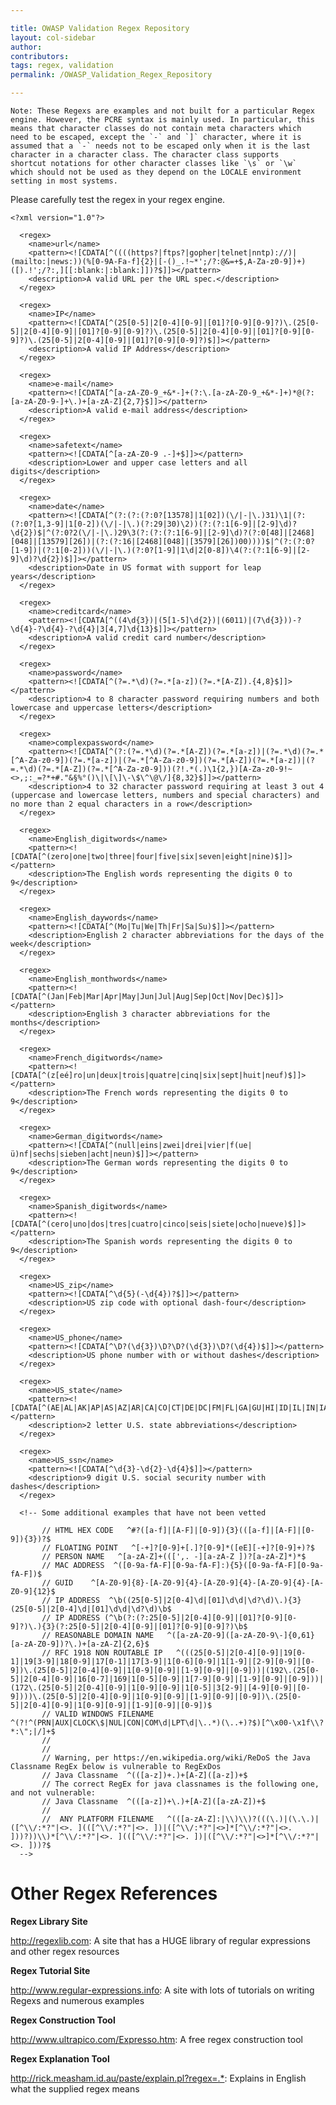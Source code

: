 ```yaml
---

title: OWASP Validation Regex Repository
layout: col-sidebar
author:
contributors:
tags: regex, validation
permalink: /OWASP_Validation_Regex_Repository

---
```


    Note: These Regexs are examples and not built for a particular Regex
    engine. However, the PCRE syntax is mainly used. In particular, this
    means that character classes do not contain meta characters which
    need to be escaped, except the `-` and `]` character, where it is
    assumed that a `-` needs not to be escaped only when it is the last
    character in a character class. The character class supports
    shortcut notations for other character classes like `\s` or `\w`
    which should not be used as they depend on the LOCALE environment
    setting in most systems.

Please carefully test the regex in your regex engine.

    <?xml version="1.0"?>

      <regex>
        <name>url</name>
        <pattern><![CDATA[^((((https?|ftps?|gopher|telnet|nntp)://)|(mailto:|news:))(%[0-9A-Fa-f]{2}|[-()_.!~*';/?:@&=+$,A-Za-z0-9])+)([).!';/?:,][[:blank:|:blank:]])?$]]></pattern>
        <description>A valid URL per the URL spec.</description>
      </regex>

      <regex>
        <name>IP</name>
        <pattern><![CDATA[^(25[0-5]|2[0-4][0-9]|[01]?[0-9][0-9]?)\.(25[0-5]|2[0-4][0-9]|[01]?[0-9][0-9]?)\.(25[0-5]|2[0-4][0-9]|[01]?[0-9][0-9]?)\.(25[0-5]|2[0-4][0-9]|[01]?[0-9][0-9]?)$]]></pattern>
        <description>A valid IP Address</description>
      </regex>

      <regex>
        <name>e-mail</name>
        <pattern><![CDATA[^[a-zA-Z0-9_+&*-]+(?:\.[a-zA-Z0-9_+&*-]+)*@(?:[a-zA-Z0-9-]+\.)+[a-zA-Z]{2,7}$]]></pattern>
        <description>A valid e-mail address</description>
      </regex>

      <regex>
        <name>safetext</name>
        <pattern><![CDATA[^[a-zA-Z0-9 .-]+$]]></pattern>
        <description>Lower and upper case letters and all digits</description>
      </regex>

      <regex>
        <name>date</name>
        <pattern><![CDATA[^(?:(?:(?:0?[13578]|1[02])(\/|-|\.)31)\1|(?:(?:0?[1,3-9]|1[0-2])(\/|-|\.)(?:29|30)\2))(?:(?:1[6-9]|[2-9]\d)?\d{2})$|^(?:0?2(\/|-|\.)29\3(?:(?:(?:1[6-9]|[2-9]\d)?(?:0[48]|[2468][048]|[13579][26])|(?:(?:16|[2468][048]|[3579][26])00))))$|^(?:(?:0?[1-9])|(?:1[0-2]))(\/|-|\.)(?:0?[1-9]|1\d|2[0-8])\4(?:(?:1[6-9]|[2-9]\d)?\d{2})$]]></pattern>
        <description>Date in US format with support for leap years</description>
      </regex>

      <regex>
        <name>creditcard</name>
        <pattern><![CDATA[^((4\d{3})|(5[1-5]\d{2})|(6011)|(7\d{3}))-?\d{4}-?\d{4}-?\d{4}|3[4,7]\d{13}$]]></pattern>
        <description>A valid credit card number</description>
      </regex>

      <regex>
        <name>password</name>
        <pattern><![CDATA[^(?=.*\d)(?=.*[a-z])(?=.*[A-Z]).{4,8}$]]></pattern>
        <description>4 to 8 character password requiring numbers and both lowercase and uppercase letters</description>
      </regex>

      <regex>
        <name>complexpassword</name>
        <pattern><![CDATA[^(?:(?=.*\d)(?=.*[A-Z])(?=.*[a-z])|(?=.*\d)(?=.*[^A-Za-z0-9])(?=.*[a-z])|(?=.*[^A-Za-z0-9])(?=.*[A-Z])(?=.*[a-z])|(?=.*\d)(?=.*[A-Z])(?=.*[^A-Za-z0-9]))(?!.*(.)\1{2,})[A-Za-z0-9!~<>,;:_=?*+#."&§%°()\|\[\]\-\$\^\@\/]{8,32}$]]></pattern>
        <description>4 to 32 character password requiring at least 3 out 4 (uppercase and lowercase letters, numbers and special characters) and no more than 2 equal characters in a row</description>
      </regex>

      <regex>
        <name>English_digitwords</name>
        <pattern><![CDATA[^(zero|one|two|three|four|five|six|seven|eight|nine)$]]></pattern>
        <description>The English words representing the digits 0 to 9</description>
      </regex>

      <regex>
        <name>English_daywords</name>
        <pattern><![CDATA[^(Mo|Tu|We|Th|Fr|Sa|Su)$]]></pattern>
        <description>English 2 character abbreviations for the days of the week</description>
      </regex>

      <regex>
        <name>English_monthwords</name>
        <pattern><![CDATA[^(Jan|Feb|Mar|Apr|May|Jun|Jul|Aug|Sep|Oct|Nov|Dec)$]]></pattern>
        <description>English 3 character abbreviations for the months</description>
      </regex>

      <regex>
        <name>French_digitwords</name>
        <pattern><![CDATA[^(z[eé]ro|un|deux|trois|quatre|cinq|six|sept|huit|neuf)$]]></pattern>
        <description>The French words representing the digits 0 to 9</description>
      </regex>

      <regex>
        <name>German_digitwords</name>
        <pattern><![CDATA[^(null|eins|zwei|drei|vier|f(ue|ü)nf|sechs|sieben|acht|neun)$]]></pattern>
        <description>The German words representing the digits 0 to 9</description>
      </regex>

      <regex>
        <name>Spanish_digitwords</name>
        <pattern><![CDATA[^(cero|uno|dos|tres|cuatro|cinco|seis|siete|ocho|nueve)$]]></pattern>
        <description>The Spanish words representing the digits 0 to 9</description>
      </regex>

      <regex>
        <name>US_zip</name>
        <pattern><![CDATA[^\d{5}(-\d{4})?$]]></pattern>
        <description>US zip code with optional dash-four</description>
      </regex>

      <regex>
        <name>US_phone</name>
        <pattern><![CDATA[^\D?(\d{3})\D?\D?(\d{3})\D?(\d{4})$]]></pattern>
        <description>US phone number with or without dashes</description>
      </regex>

      <regex>
        <name>US_state</name>
        <pattern><![CDATA[^(AE|AL|AK|AP|AS|AZ|AR|CA|CO|CT|DE|DC|FM|FL|GA|GU|HI|ID|IL|IN|IA|KS|KY|LA|ME|MH|MD|MA|MI|MN|MS|MO|MP|MT|NE|NV|NH|NJ|NM|NY|NC|ND|OH|OK|OR|PW|PA|PR|RI|SC|SD|TN|TX|UT|VT|VI|VA|WA|WV|WI|WY)$]]></pattern>
        <description>2 letter U.S. state abbreviations</description>
      </regex>

      <regex>
        <name>US_ssn</name>
        <pattern><![CDATA[^\d{3}-\d{2}-\d{4}$]]></pattern>
        <description>9 digit U.S. social security number with dashes</description>
      </regex>

      <!-- Some additional examples that have not been vetted

           // HTML HEX CODE   ^#?([a-f]|[A-F]|[0-9]){3}(([a-f]|[A-F]|[0-9]){3})?$
           // FLOATING POINT   ^[-+]?[0-9]+[.]?[0-9]*([eE][-+]?[0-9]+)?$
           // PERSON NAME   ^[a-zA-Z]+(([',. -][a-zA-Z ])?[a-zA-Z]*)*$
           // MAC ADDRESS  ^([0-9a-fA-F][0-9a-fA-F]:){5}([0-9a-fA-F][0-9a-fA-F])$
           // GUID    ^[A-Z0-9]{8}-[A-Z0-9]{4}-[A-Z0-9]{4}-[A-Z0-9]{4}-[A-Z0-9]{12}$
           // IP ADDRESS  ^\b((25[0-5]|2[0-4]\d|[01]\d\d|\d?\d)\.){3}(25[0-5]|2[0-4]\d|[01]\d\d|\d?\d)\b$
           // IP ADDRESS (^\b(?:(?:25[0-5]|2[0-4][0-9]|[01]?[0-9][0-9]?)\.){3}(?:25[0-5]|2[0-4][0-9]|[01]?[0-9][0-9]?)\b$
           // REASONABLE DOMAIN NAME   ^([a-zA-Z0-9]([a-zA-Z0-9\-]{0,61}[a-zA-Z0-9])?\.)+[a-zA-Z]{2,6}$
           // RFC 1918 NON ROUTABLE IP   ^(((25[0-5]|2[0-4][0-9]|19[0-1]|19[3-9]|18[0-9]|17[0-1]|17[3-9]|1[0-6][0-9]|1[1-9]|[2-9][0-9]|[0-9])\.(25[0-5]|2[0-4][0-9]|1[0-9][0-9]|[1-9][0-9]|[0-9]))|(192\.(25[0-5]|2[0-4][0-9]|16[0-7]|169|1[0-5][0-9]|1[7-9][0-9]|[1-9][0-9]|[0-9]))|(172\.(25[0-5]|2[0-4][0-9]|1[0-9][0-9]|1[0-5]|3[2-9]|[4-9][0-9]|[0-9])))\.(25[0-5]|2[0-4][0-9]|1[0-9][0-9]|[1-9][0-9]|[0-9])\.(25[0-5]|2[0-4][0-9]|1[0-9][0-9]|[1-9][0-9]|[0-9])$
           // VALID WINDOWS FILENAME  ^(?!^(PRN|AUX|CLOCK\$|NUL|CON|COM\d|LPT\d|\..*)(\..+)?$)[^\x00-\x1f\\?*:\";|/]+$
           //
           //
           // Warning, per https://en.wikipedia.org/wiki/ReDoS the Java Classname RegEx below is vulnerable to RegExDos
           // Java Classname  ^(([a-z])+.)+[A-Z]([a-z])+$
           // The correct RegEx for java classnames is the following one, and not vulnerable:
           // Java Classname  ^(([a-z])+\.)+[A-Z]([a-zA-Z])+$
           //
           //  ANY PLATFORM FILENAME   ^(([a-zA-Z]:|\\)\\)?(((\.)|(\.\.)|([^\\/:*?"|<>. ](([^\\/:*?"|<>. ])|([^\\/:*?"|<>]*[^\\/:*?"|<>. ]))?))\\)*[^\\/:*?"|<>. ](([^\\/:*?"|<>. ])|([^\\/:*?"|<>]*[^\\/:*?"|<>. ]))?$
      -->

# Other Regex References

**Regex Library Site**

<http://regexlib.com>: A site that has a HUGE library of regular
expressions and other regex resources

**Regex Tutorial Site**

<http://www.regular-expressions.info>: A site with lots of tutorials on
writing Regexs and numerous examples

**Regex Construction Tool**

<http://www.ultrapico.com/Expresso.htm>: A free regex construction tool

**Regex Explanation Tool**

<http://rick.measham.id.au/paste/explain.pl?regex=.*>: Explains in
English what the supplied regex means
